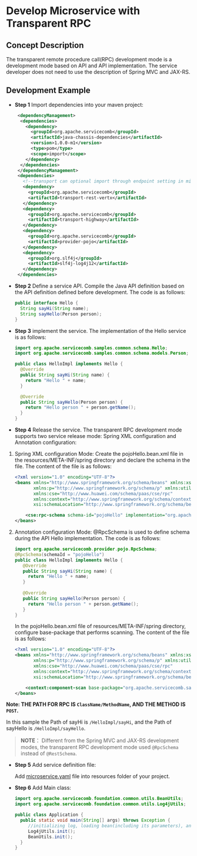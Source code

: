 # Develop Microservice with Transparent RPC 
## Concept Description

The transparent remote procedure call(RPC) development mode is a development mode based on API and API implementation. The service developer does not need to use the description of Spring MVC and JAX-RS.

## Development Example

* **Step 1** Import dependencies into your maven project:

   ```xml
    <dependencyManagement>
     <dependencies>
       <dependency>
         <groupId>org.apache.servicecomb</groupId>
         <artifactId>java-chassis-dependencies</artifactId>
         <version>1.0.0-m1</version>
         <type>pom</type>
         <scope>import</scope>
       </dependency>
     </dependencies>
    </dependencyManagement>
    <dependencies>
      <!--transport can optional import through endpoint setting in microservice.yaml, we import both rest and highway as example-->
      <dependency>
        <groupId>org.apache.servicecomb</groupId>
        <artifactId>transport-rest-vertx</artifactId>
      </dependency>
      <dependency>
        <groupId>org.apache.servicecomb</groupId>
        <artifactId>transport-highway</artifactId>
      </dependency>
      <dependency>
        <groupId>org.apache.servicecomb</groupId>
        <artifactId>provider-pojo</artifactId>
      </dependency>
      <dependency>
        <groupId>org.slf4j</groupId>
        <artifactId>slf4j-log4j12</artifactId>
      </dependency>
    </dependencies>
   ```

* **Step 2** Define a service API. Compile the Java API definition based on the API definition defined before development. The code is as follows:

   ```java
   public interface Hello {
     String sayHi(String name);
     String sayHello(Person person);
   }
   ```

* **Step 3** implement the service. The implementation of the Hello service is as follows:

   ```java
   import org.apache.servicecomb.samples.common.schema.Hello;
   import org.apache.servicecomb.samples.common.schema.models.Person;

   public class HelloImpl implements Hello {
     @Override
     public String sayHi(String name) {
       return "Hello " + name;
     }

     @Override
     public String sayHello(Person person) {
       return "Hello person " + person.getName();
     }
   }
   ```

* **Step 4** Release the service. 
   The transparent RPC development mode supports two service release mode: Spring XML configuration and Annotation configuration:
1. Spring XML configuration Mode:
   Create the pojoHello.bean.xml file in the resources/META-INF/spring directory and declare the schema in the file. The content of the file is as follows:

   ```xml
   <?xml version="1.0" encoding="UTF-8"?>
   <beans xmlns="http://www.springframework.org/schema/beans" xmlns:xsi="http://www.w3.org/2001/XMLSchema-instance"
          xmlns:p="http://www.springframework.org/schema/p" xmlns:util="http://www.springframework.org/schema/util"
          xmlns:cse="http://www.huawei.com/schema/paas/cse/rpc"
          xmlns:context="http://www.springframework.org/schema/context"
          xsi:schemaLocation="http://www.springframework.org/schema/beans classpath:org/springframework/beans/factory/xml/spring-beans-3.0.xsd http://www.springframework.org/schema/context http://www.springframework.org/schema/context/spring-context-3.0.xsd http://www.huawei.com/schema/paas/cse/rpc classpath:META-INF/spring/spring-paas-cse-rpc.xsd">

       <cse:rpc-schema schema-id="pojoHello" implementation="org.apache.servicecomb.samples.pojo.provider.PojoHelloImpl"/>
   </beans>
   ```

2. Annotation configuration Mode:
   @RpcSchema is used to define schema during the API Hello implementation. The code is as follows:

   ```java
   import org.apache.servicecomb.provider.pojo.RpcSchema;
   @RpcSchema(schemaId = "pojoHello")
   public class HelloImpl implements Hello {
      @Override
      public String sayHi(String name) {
        return "Hello " + name;
      }
 
      @Override
      public String sayHello(Person person) {
        return "Hello person " + person.getName();
      }
   }
   ```

   In the pojoHello.bean.xml file of resources/META-INF/spring directory, configure base-package that performs scanning. The content of the file is as follows:

   ```xml
   <?xml version="1.0" encoding="UTF-8"?>
   <beans xmlns="http://www.springframework.org/schema/beans" xmlns:xsi="http://www.w3.org/2001/XMLSchema-instance"
          xmlns:p="http://www.springframework.org/schema/p" xmlns:util="http://www.springframework.org/schema/util"
          xmlns:cse="http://www.huawei.com/schema/paas/cse/rpc"
          xmlns:context="http://www.springframework.org/schema/context"
          xsi:schemaLocation="http://www.springframework.org/schema/beans classpath:org/springframework/beans/factory/xml/spring-beans-3.0.xsd http://www.springframework.org/schema/context http://www.springframework.org/schema/context/spring-context-3.0.xsd http://www.huawei.com/schema/paas/cse/rpc classpath:META-INF/spring/spring-paas-cse-rpc.xsd">

       <context:component-scan base-package="org.apache.servicecomb.samples.pojo.provider"/>
   </beans>
   ```

**Note: THE PATH FOR RPC IS `ClassName/MethodName`, AND THE METHOD IS `POST`.**

In this sample the Path of sayHi is `/HelloImpl/sayHi`, and the Path of sayHello is `/HelloImpl/sayHello`.

> **NOTE**：
Different from the Spring MVC and JAX-RS development modes, the transparent RPC development mode used `@RpcSchema` instead of `@RestSchema`.

* **Step 5** Add service definition file:

   Add [microservice.yaml](http://servicecomb.incubator.apache.org/cn/users/service-definition/) file into resources folder of your project.
   
* **Step 6** Add Main class:

   ```java
   import org.apache.servicecomb.foundation.common.utils.BeanUtils;
   import org.apache.servicecomb.foundation.common.utils.Log4jUtils;

   public class Application {
     public static void main(String[] args) throws Exception {
        //initializing log, loading bean(including its parameters), and registering service, more detail can be found here : http://servicecomb.incubator.apache.org/users/application-boot-process/
        Log4jUtils.init();
        BeanUtils.init();
     }
   }
   ```
